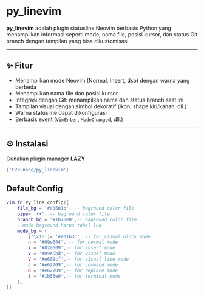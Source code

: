 # py_linevim

**py_linevim** adalah plugin statusline Neovim berbasis Python yang menampilkan informasi seperti mode, nama file, posisi kursor, dan status Git branch dengan tampilan yang bisa dikustomisasi.

---

## ✨ Fitur

- Menampilkan mode Neovim (Normal, Insert, dsb) dengan warna yang berbeda
- Menampilkan nama file dan posisi kursor
- Integrasi dengan Git: menampilkan nama dan status branch saat ini
- Tampilan visual dengan simbol dekoratif (ikon, shape kiri/kanan, dll.)
- Warna statusline dapat dikonfigurasi
- Berbasis event (`VimEnter`, `ModeChanged`, dll.)

---

## ⚙️ Instalasi

Gunakan plugin manager **LAZY**
```lua
{'F28-none/py_linevim'}
```
## Default Config
```lua
vim.fn.Py_line_config({
    file_bg = '#e0601b', -- baground color file
    pipe= '••', -- baground color file
    branch_bg = '#1b70e0',-- baground color file
    --mode baground harus tabel lua
    mode_bg = {
        ['\x16']= '#e01b3c', -- for visual block mode
        n = '#09e644', -- for normal mode
        i = '#82e609',-- for insert mode
        v = '#09e6bd',-- for visual mode
        V = '#e609cf',-- for visual line mode
        c = '#e62709',-- for command mode
        R = '#e62709',-- for replace mode
        t = '#1b53e0',-- for terminal mode
    },
})

